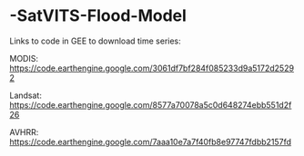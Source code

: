 # -SatVITS-Flood-Model

Links to code in GEE to download time series:

MODIS: https://code.earthengine.google.com/3061df7bf284f085233d9a5172d25292

Landsat: https://code.earthengine.google.com/8577a70078a5c0d648274ebb551d2f26

AVHRR: https://code.earthengine.google.com/7aaa10e7a7f40fb8e97747fdbb2157fd
